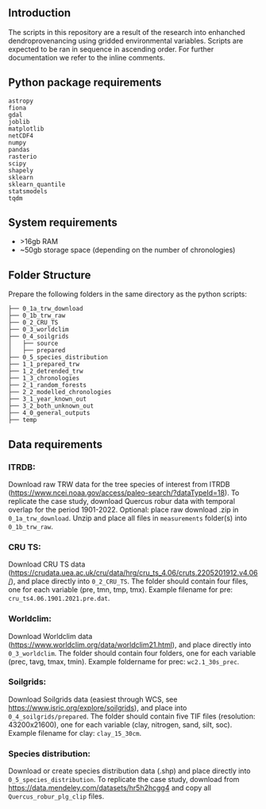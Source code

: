## Introduction
The scripts in this repository are a result of the research into enhanched dendroprovenancing using gridded environmental variables. Scripts are expected to be ran in sequence in ascending order. For further documentation we refer to the inline comments.

## Python package requirements
```
astropy
fiona
gdal
joblib
matplotlib
netCDF4
numpy
pandas
rasterio
scipy
shapely
sklearn
sklearn_quantile
statsmodels
tqdm
```

## System requirements
- \>16gb RAM
- ~50gb storage space (depending on the number of chronologies)

## Folder Structure
Prepare the following folders in the same directory as the python scripts:
```
├── 0_1a_trw_download
├── 0_1b_trw_raw
├── 0_2_CRU_TS
├── 0_3_worldclim
├── 0_4_soilgrids
│   ├── source
│   ├── prepared
├── 0_5_species_distribution
├── 1_1_prepared_trw
├── 1_2_detrended_trw
├── 1_3_chronologies
├── 2_1_random_forests
├── 2_2_modelled_chronologies
├── 3_1_year_known_out
├── 3_2_both_unknown_out
├── 4_0_general_outputs
├── temp
```

## Data requirements
### ITRDB: 
Download raw TRW data for the tree species of interest from ITRDB (https://www.ncei.noaa.gov/access/paleo-search/?dataTypeId=18). To replicate the  case study, download Quercus robur data with temporal overlap for the period 1901-2022. Optional: place raw download .zip in `0_1a_trw_download`. Unzip and place all files in `measurements` folder(s) into `0_1b_trw_raw`.

### CRU TS:  
Download CRU TS data (https://crudata.uea.ac.uk/cru/data/hrg/cru_ts_4.06/cruts.2205201912.v4.06/), and place directly into `0_2_CRU_TS`. The folder should contain four files, one for each variable (pre, tmn, tmp, tmx). Example filename for pre: `cru_ts4.06.1901.2021.pre.dat`.

### Worldclim: 
Download Worldclim data (https://www.worldclim.org/data/worldclim21.html), and place directly into `0_3_worldclim`. The folder should contain four folders, one for each variable (prec, tavg, tmax, tmin). Example foldername for prec: `wc2.1_30s_prec`.

### Soilgrids: 
Download Soilgrids data (easiest through WCS, see https://www.isric.org/explore/soilgrids), and place into `0_4_soilgrids/prepared`. The folder should contain five TIF files (resolution: 43200x21600), one for each variable (clay, nitrogen, sand, silt, soc). Example filename for clay: `clay_15_30cm`.

### Species distribution:
Download or create species distribution data (.shp) and place directly into `0_5_species_distribution`. To replicate the case study, download from https://data.mendeley.com/datasets/hr5h2hcgg4 and copy all `Quercus_robur_plg_clip` files.

